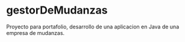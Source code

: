 # gestorDeMudanzas
Proyecto para portafolio, desarrollo de una aplicacion en Java de una empresa de mudanzas.